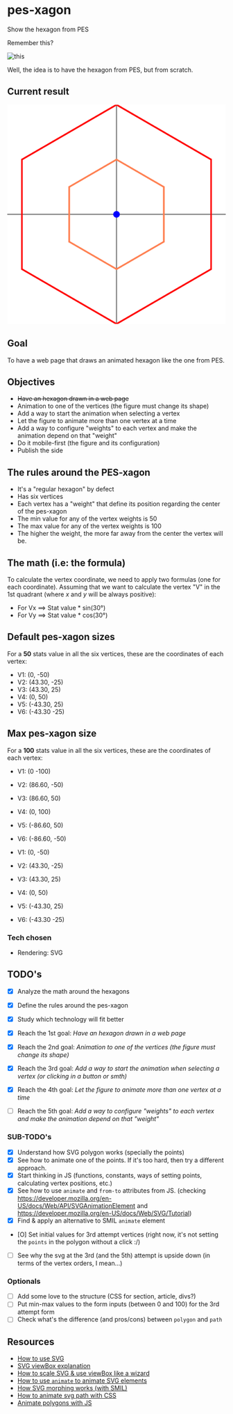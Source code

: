 # pes-xagon
Show the hexagon from PES 

Remember this?

![this](https://i46.servimg.com/u/f46/16/76/97/21/pes6_243.jpg)


Well, the idea is to have the hexagon from PES, but from scratch.


## Current result
![](assets/pes-xagon.svg?raw=true)


## Goal
To have a web page that draws an animated hexagon like the one from PES.

## Objectives
* ~~Have an hexagon drawn in a web page~~
* Animation to one of the vertices (the figure must change its shape)
* Add a way to start the animation when selecting a vertex
* Let the figure to animate more than one vertex at a time
* Add a way to configure "weights" to each vertex and make the animation depend on that "weight"
* Do it mobile-first (the figure and its configuration)
* Publish the side


## The rules around the PES-xagon
* It's a "regular hexagon" by defect
* Has six vertices
* Each vertex has a "weight" that define its position regarding the center of the pes-xagon
* The min value for any of the vertex weights is 50
* The max value for any of the vertex weights is 100
* The higher the weight, the more far away from the center the vertex will be.

## The math (i.e: the formula)
To calculate the vertex coordinate, we need to apply two formulas (one for each coordinate). Assuming that we want to calculate the vertex "V" in the 1st quadrant (where *x* and *y* will be always positive):

* For Vx ==> Stat value * sin(30°)
* For Vy ==> Stat value * cos(30°)

## Default pes-xagon sizes
For a **50** stats value in all the six vertices, these are the coordinates of each vertex:
* V1: (0, -50) 
* V2: (43.30, -25) 
* V3: (43.30, 25) 
* V4: (0, 50) 
* V5: (-43.30, 25) 
* V6: (-43.30 -25)

## Max pes-xagon size
For a **100** stats value in all the six vertices, these are the coordinates of each vertex:
* V1: (0 -100)
* V2: (86.60, -50)
* V3: (86.60, 50)
* V4: (0, 100)
* V5: (-86.60, 50)
* V6: (-86.60, -50)

* V1: (0, -50) 
* V2: (43.30, -25) 
* V3: (43.30, 25) 
* V4: (0, 50) 
* V5: (-43.30, 25) 
* V6: (-43.30 -25)

### Tech chosen
* Rendering: SVG

## TODO's
- [x] Analyze the math around the hexagons
- [x] Define the rules around the pes-xagon
- [x] Study which technology will fit better
- [x] Reach the 1st goal: _Have an hexagon drawn in a web page_
- [x]  Reach the 2nd goal: _Animation to one of the vertices (the figure must change its shape)_
- [x] Reach the 3rd goal: _Add a way to start the animation when selecting a vertex (or clicking in a button or smth)_
- [x] Reach the 4th goal: _Let the figure to animate more than one vertex at a time_
- [ ] Reach the 5th goal: _Add a way to configure "weights" to each vertex and make the animation depend on that "weight"_


### SUB-TODO's
- [x] Understand how SVG polygon works (specially the points)
- [x] See how to animate one of the points. If it's too hard, then try a different approach.
- [x] Start thinking in JS (functions, constants, ways of setting points, calculating vertex positions, etc.)
- [x] See how to use `animate` and `from-to` attributes from JS. (checking https://developer.mozilla.org/en-US/docs/Web/API/SVGAnimationElement and https://developer.mozilla.org/en-US/docs/Web/SVG/Tutorial)
- [x] Find & apply an alternative to SMIL `animate` element
- [O] Set initial values for 3rd attempt vertices (right now, it's not setting the `points` in the polygon without a click :/)
- [ ] See why the svg at the 3rd (and the 5th) attempt is upside down (in terms of the vertex orders, I mean...)


### Optionals
- [ ] Add some love to the structure (CSS for section, article, divs?)
- [ ] Put min-max values to the form inputs (between 0 and 100) for the 3rd attempt form
- [ ] Check what's the difference (and pros/cons) between `polygon` and `path`

## Resources
* [How to use SVG](https://docs.microsoft.com/en-us/previous-versions/windows/internet-explorer/ie-developer/samples/gg193979%28v%3dvs.85%29)
* [SVG viewBox explanation](https://developer.mozilla.org/en-US/docs/Web/SVG/Attribute/viewBox)
* [How to scale SVG & use viewBox like a wizard](https://css-tricks.com/scale-svg/)
* [How to use `animate` to animate SVG elements](https://developer.mozilla.org/en-US/docs/Web/SVG/Element/animate)
* [How SVG morphing works (with SMIL)](https://css-tricks.com/svg-shape-morphing-works/)
* [How to animate svg path with CSS](https://css-tricks.com/animate-svg-path-changes-in-css/)
* [Animate polygons with JS](https://www.creativebloq.com/how-to/create-and-animate-svg-polygons)
